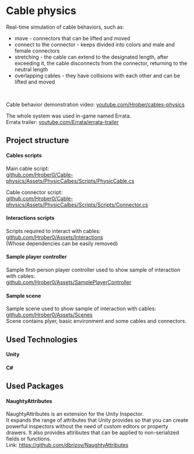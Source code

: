 # Cable physics
Real-time simulation of cable behaviors, such as:
- move - connectors  that can be lifted and moved
- connect to the connector - keeps divided into colors and male and female connectors 
- stretching - the cable can extend to the designated length, after exceeding it, the cable disconnects from the connector, returning to the neutral length
- overlapping cables - they have collisions with each other and can be lifted and moved

<br>

Cable behavior demonstration video: [youtube.com/Hrober/cables-physics](https://youtu.be/uCyIoAziExc)

The whole system was used in-game named Errata.<br>
Errata trailer: [youtube.com/Errata/errata-trailer](https://www.youtube.com/watch?v=JyS9zIQbpxQ)

## Project structure

#### Cables scripts

Main cable script:<br>
[github.com/Hrober0/Cable-physics/Assets/PhysicCalbes/Scripts/PhysicCable.cs](https://github.com/Hrober0/Cable-physics/blob/main/Assets/PhysicCalbes/Scripts/PhysicCable.cs)

Cable connector script:<br>
[github.com/Hrober0/Cable-physics/Assets/PhysicCalbes/Scripts/Scripts/Connector.cs](https://github.com/Hrober0/Cable-physics/blob/main/Assets/PhysicCalbes/Scripts/Connector.cs)

#### Interactions scripts
Scripts required to interact with cables:<br>
[github.com/Hrober0/Assets/Interactions](https://github.com/Hrober0/Cable-physics/tree/main/Assets/Interactions)<br>
(Whose dependencies can be easily removed)

#### Sample player controller
Sample first-person player controller used to show sample of interaction with cables:<br>
[github.com/Hrober0/Assets/SamplePlayerController](https://github.com/Hrober0/Cable-physics/tree/main/Assets/SamplePlayerController)

#### Sample scene
Sample scene used to show sample of interaction with cables:<br>
[github.com/Hrober0/Assets/Scenes](https://github.com/Hrober0/Cable-physics/tree/main/Assets/Scenes)<br>
Scene contains plyer, basic environment and some cables and connectors. 

## Used Technologies

#### Unity
#### C#


## Used Packages

#### NaughtyAttributes
NaughtyAttributes is an extension for the Unity Inspector.<br>
It expands the range of attributes that Unity provides so that you can create powerful inspectors without the need of custom editors or property drawers. It also provides attributes that can be applied to non-serialized fields or functions.<br>
Link: https://github.com/dbrizov/NaughtyAttributes
